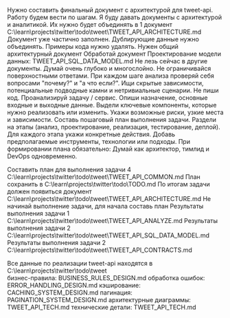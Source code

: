 Нужно составить финальный документ с архитектурой для tweet-api.
Работу будем вести по шагам.
Я буду давать документы с архитектурой и аналитикой.
Их нужно будет объединять в 1 документ C:\learn\projects\twitter\todo\tweet\TWEET_API_ARCHITECTURE.md
Документ уже частично заполнен.
Дублирующие данные нужно объединять.
Примеры кода нужно удалять.
Нужен общий архитектурный документ
Обработай документ Проектирование модели данных: TWEET_API_SQL_DATA_MODEL.md
Не лезь сейчас в другие документы.
Думай очень глубоко и многослойно. Не ограничивайся поверхностными ответами.
При каждом шаге анализа проверяй себя вопросами "почему?" и "а что если?". Ищи скрытые зависимости, потенциальные подводные камни и нетривиальные сценарии.
Не пиши код.
Проанализируй задачу / сервис.
Опиши назначение, основные входные и выходные данные.
Выдели ключевые компоненты, которые нужно реализовать или изменить.
Укажи возможные риски, узкие места и зависимости.
Составь пошаговый план выполнения задачи.
Раздели на этапы (анализ, проектирование, реализация, тестирование, деплой).
Для каждого этапа укажи конкретные действия.
Добавь предполагаемые инструменты, технологии или подходы.
При формировании плана обязательно:
Думай как архитектор, тимлид и DevOps одновременно.

Составить план для выполнения задачи 4 C:\learn\projects\twitter\todo\tweet\TWEET_API_COMMON.md
План сохранить в C:\learn\projects\twitter\todo\TODO.md
По итогам задачи должен появиться документ C:\learn\projects\twitter\todo\tweet\TWEET_API_ARCHITECTURE.md
Не начинай выполнение задачи, для начала составь план
Результаты выполнения задачи 1 C:\learn\projects\twitter\todo\tweet\TWEET_API_ANALYZE.md
Результаты выполнения задачи 2 C:\learn\projects\twitter\todo\tweet\TWEET_API_SQL_DATA_MODEL.md
Результаты выполнения задачи 2 C:\learn\projects\twitter\todo\tweet\TWEET_API_CONTRACTS.md


Все данные по реализации tweet-api находятся в C:\learn\projects\twitter\todo\tweet\
бизнес-правила: BUSINESS_RULES_DESIGN.md
обработка ошибок: ERROR_HANDLING_DESIGN.md
кэширование: CACHING_SYSTEM_DESIGN.md
пагинация: PAGINATION_SYSTEM_DESIGN.md
архитектурные диаграммы: TWEET_API_TECH.md
технические детали: TWEET_API_TECH.md